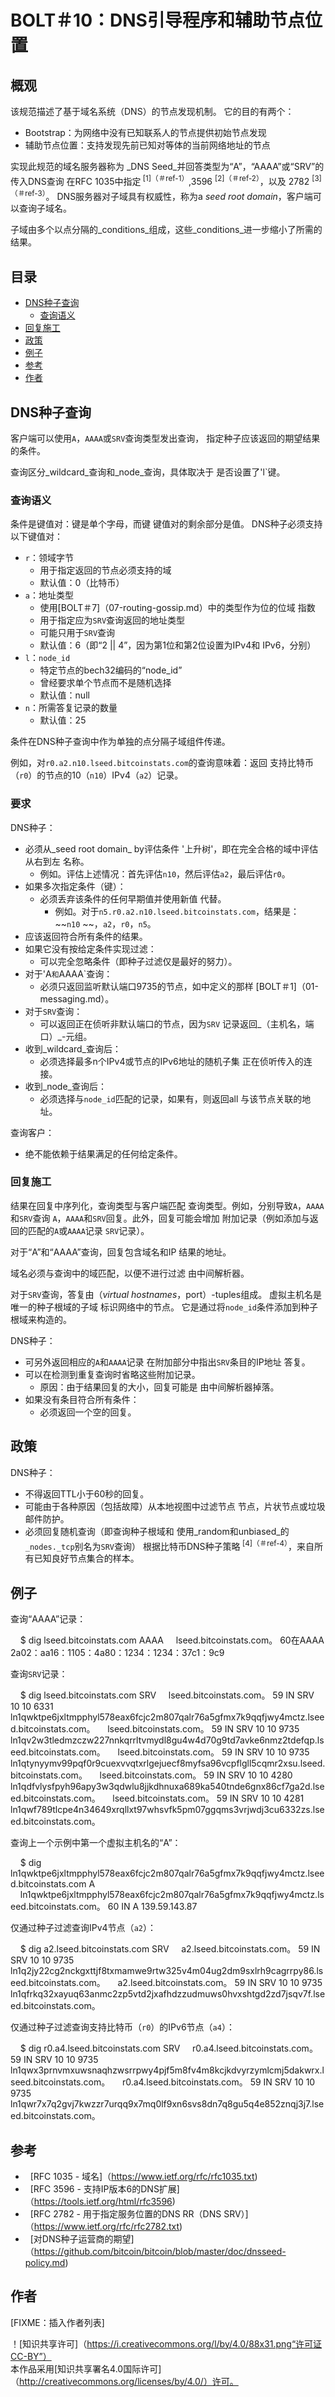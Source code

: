 # BOLT＃10：DNS引导程序和辅助节点位置

## 概观

该规范描述了基于域名系统（DNS）的节点发现机制。
它的目的有两个：

 - Bootstrap：为网络中没有已知联系人的节点提供初始节点发现
 - 辅助节点位置：支持发现先前已知对等体的当前网络地址的节点

实现此规范的域名服务器称为
_DNS Seed_并回答类型为“A”，“AAAA”或“SRV”的传入DNS查询
在RFC 1035中指定<sup> [1]（＃ref-1）</sup>,3596 <sup> [2]（＃ref-2）</sup>，以及
2782 <sup> [3]（＃ref-3）</sup>。
DNS服务器对子域具有权威性，称为a
_seed root domain_，客户端可以查询子域名。

子域由多个以点分隔的_conditions_组成，这些_conditions_进一步缩小了所需的结果。

## 目录

  * [DNS种子查询](#dns-seed-queries)
    * [查询语义](#query-semantics)
  * [回复施工](#reply-construction)
  * [政策](#policies)
  * [例子](#examples)
  * [参考](#references)
  * [作者](#authors)

## DNS种子查询

客户端可以使用`A`，`AAAA`或`SRV`查询类型发出查询，
指定种子应该返回的期望结果的条件。

查询区分_wildcard_查询和_node_查询，具体取决于
是否设置了'l`键。

### 查询语义

条件是键值对：键是单个字母，而键
键值对的剩余部分是值。
DNS种子必须支持以下键值对：

 - `r`：领域字节
   - 用于指定返回的节点必须支持的域
   - 默认值：0（比特币）
 - `a`：地址类型
   - 使用[BOLT＃7]（07-routing-gossip.md）中的类型作为位的位域
   指数
   - 用于指定应为`SRV`查询返回的地址类型
   - 可能只用于`SRV`查询
   - 默认值：6（即“2 || 4”，因为第1位和第2位设置为IPv4和
     IPv6，分别）
 - `l`：`node_id`
   - 特定节点的bech32编码的“node_id”
   - 曾经要求单个节点而不是随机选择
   - 默认值：null
 - `n`：所需答复记录的数量
   - 默认值：25

条件在DNS种子查询中作为单独的点分隔子域组件传递。

例如，对`r0.a2.n10.lseed.bitcoinstats.com`的查询意味着：返回
支持比特币（`r0`）的节点的10（`n10`）IPv4（`a2`）记录。

### 要求

DNS种子：
  - 必须从_seed root domain_ by评估条件
  '上升树'，即在完全合格的域中评估从右到左
名称。
    - 例如。评估上述情况：首先评估`n10`，然后评估`a2`，最后评估`r0`。
  - 如果多次指定条件（键）：
    - 必须丢弃该条件的任何早期值并使用新值
    代替。
      - 例如。对于`n5.r0.a2.n10.lseed.bitcoinstats.com`，结果是：
      ~~`n10` ~~，`a2`，`r0`，`n5`。
  - 应该返回符合所有条件的结果。
  - 如果它没有按给定条件实现过滤：
    - 可以完全忽略条件（即种子过滤仅是最好的努力）。
  - 对于'A`和`AAAA`查询：
    - 必须只返回监听默认端口9735的节点，如中定义的那样
    [BOLT＃1]（01-messaging.md）。
  - 对于`SRV`查询：
    - 可以返回正在侦听非默认端口的节点，因为`SRV`
    记录返回_（主机名，端口）_-元组。
  - 收到_wildcard_查询后：
    - 必须选择最多n个IPv4或节点的IPv6地址的随机子集
    正在侦听传入的连接。
  - 收到_node_查询后：
    - 必须选择与`node_id`匹配的记录，如果有，则返回all
    与该节点关联的地址。

查询客户：
  - 绝不能依赖于结果满足的任何给定条件。

### 回复施工

结果在回复中序列化，查询类型与客户端匹配
查询类型。例如，分别导致`A`，`AAAA`和`SRV`查询
`A`，`AAAA`和`SRV`回复。此外，回复可能会增加
附加记录（例如添加与返回的匹配的`A`或`AAAA`记录
`SRV`记录）。

对于“A”和“AAAA”查询，回复包含域名和IP
结果的地址。

域名必须与查询中的域匹配，以便不进行过滤
由中间解析器。

对于`SRV`查询，答复由（_virtual hostnames_，port）-tuples组成。
虚拟主机名是唯一的种子根域的子域
标识网络中的节点。
它是通过将`node_id`条件添加到种子根域来构造的。

DNS种子：
  - 可另外返回相应的`A`和`AAAA`记录
  在附加部分中指出`SRV`条目的IP地址
  答复。
- 可以在检测到重复查询时省略这些附加记录。
  - 原因：由于结果回复的大小，回复可能是
  由中间解析器掉落。
- 如果没有条目符合所有条件：
  - 必须返回一个空的回复。

## 政策

DNS种子：
  - 不得返回TTL小于60秒的回复。
  - 可能由于各种原因（包括故障）从本地视图中过滤节点
  节点，片状节点或垃圾邮件防护。
  - 必须回复随机查询（即查询种子根域和
    使用_random和unbiased_的`_nodes._tcp`别名为`SRV`查询）
    根据比特币DNS种子策略<sup> [4]（＃ref-4）</sup>，来自所有已知良好节点集合的样本。

## 例子

查询“AAAA”记录：

    $ dig lseed.bitcoinstats.com AAAA
    lseed.bitcoinstats.com。 60在AAAA 2a02：aa16：1105：4a80：1234：1234：37c1：9c9

查询`SRV`记录：

    $ dig lseed.bitcoinstats.com SRV
    lseed.bitcoinstats.com。 59 IN SRV 10 10 6331 ln1qwktpe6jxltmpphyl578eax6fcjc2m807qalr76a5gfmx7k9qqfjwy4mctz.lseed.bitcoinstats.com。
    lseed.bitcoinstats.com。 59 IN SRV 10 10 9735 ln1qv2w3tledmzczw227nnkqrrltvmydl8gu4w4d70g9td7avke6nmz2tdefqp.lseed.bitcoinstats.com。
    lseed.bitcoinstats.com。 59 IN SRV 10 10 9735 ln1qtynyymv99pqf0r9cuexvvqtxrlgejuecf8myfsa96vcpflgll5cqmr2xsu.lseed.bitcoinstats.com。
    lseed.bitcoinstats.com。 59 IN SRV 10 10 4280 ln1qdfvlysfpyh96apy3w3qdwlu8jjkdhnuxa689ka540tnde6gnx86cf7ga2d.lseed.bitcoinstats.com。
    lseed.bitcoinstats.com。 59 IN SRV 10 10 4281 ln1qwf789tlcpe4n34649xrqllxt97whsvfk5pm07ggqms3vrjwdj3cu6332zs.lseed.bitcoinstats.com。

查询上一个示例中第一个虚拟主机名的“A”：

    $ dig ln1qwktpe6jxltmpphyl578eax6fcjc2m807qalr76a5gfmx7k9qqfjwy4mctz.lseed.bitcoinstats.com A
    ln1qwktpe6jxltmpphyl578eax6fcjc2m807qalr76a5gfmx7k9qqfjwy4mctz.lseed.bitcoinstats.com。 60 IN A 139.59.143.87

仅通过种子过滤查询IPv4节点（`a2`）：

    $ dig a2.lseed.bitcoinstats.com SRV
    a2.lseed.bitcoinstats.com。 59 IN SRV 10 10 9735 ln1q2jy22cg2nckgxttjf8txmamwe9rtw325v4m04ug2dm9sxlrh9cagrrpy86.lseed.bitcoinstats.com。
    a2.lseed.bitcoinstats.com。 59 IN SRV 10 10 9735 ln1qfrkq32xayuq63anmc2zp5vtd2jxafhdzzudmuws0hvxshtgd2zd7jsqv7f.lseed.bitcoinstats.com。

仅通过种子过滤查询支持比特币（`r0`）的IPv6节点（`a4`）：

    $ dig r0.a4.lseed.bitcoinstats.com SRV
    r0.a4.lseed.bitcoinstats.com。 59 IN SRV 10 10 9735 ln1qwx3prnvmxuwsnaqhzwsrrpwy4pjf5m8fv4m8kcjkdvyrzymlcmj5dakwrx.lseed.bitcoinstats.com。
    r0.a4.lseed.bitcoinstats.com。 59 IN SRV 10 10 9735 ln1qwr7x7q2gvj7kwzzr7urqq9x7mq0lf9xn6svs8dn7q8gu5q4e852znqj3j7.lseed.bitcoinstats.com。

## 参考
-  <a id="ref-1"> [RFC 1035  - 域名]（https://www.ietf.org/rfc/rfc1035.txt)</a>
-  <a id="ref-2"> [RFC 3596  - 支持IP版本6的DNS扩展]（https://tools.ietf.org/html/rfc3596)</a>
-  <a id="ref-3"> [RFC 2782  - 用于指定服务位置的DNS RR（DNS SRV）]（https://www.ietf.org/rfc/rfc2782.txt)</a>
-  <a id="ref-4"> [对DNS种子运营商的期望]（https://github.com/bitcoin/bitcoin/blob/master/doc/dnsseed-policy.md)</a>

## 作者

[FIXME：插入作者列表]

！[知识共享许可]（https://i.creativecommons.org/l/by/4.0/88x31.png“许可证CC-BY”）
 <br>
本作品采用[知识共享署名4.0国际许可]（http://creativecommons.org/licenses/by/4.0/）许可。

